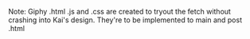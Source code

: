 Note:
Giphy .html .js and .css are created to tryout the fetch without crashing into Kai's design.
They're to be implemented to main and post .html
